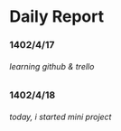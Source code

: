 # Daily Report

### 1402/4/17
###### learning github & trello


### 1402/4/18
###### today, i started mini project